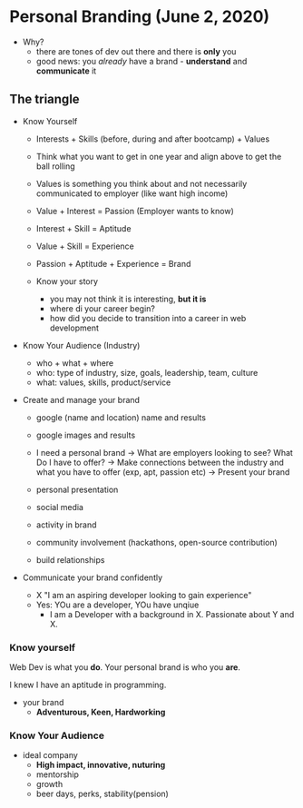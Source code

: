 # Personal Branding (June 2, 2020)
- Why?
	- there are tones of dev out there and there is **only** you
	- good news: you *already* have a brand - **understand** and **communicate** it

## The triangle
- Know Yourself
	- Interests + Skills (before, during and after bootcamp) + Values 
	- Think what you want to get in one year and align above to get the ball rolling
	- Values is something you think about and not necessarily communicated to employer (like want high income)
	- Value + Interest = Passion (Employer wants to know)
	- Interest + Skill = Aptitude
	- Value + Skill = Experience
	- Passion + Aptitude + Experience = Brand
	
	- Know your story 
		- you may not think it is interesting, **but it is**
		- where di your career begin?
		- how did you decide to transition into a career in web development

- Know Your Audience (Industry)
	- who + what + where
	- who: type of industry, size, goals, leadership, team, culture
	- what: values, skills, product/service

- Create and manage your brand
	- google (name and location) name and results
	- google images and results
	
	- I need a personal brand -> What are employers looking to see? What Do I have to offer? -> Make connections between the industry and what you have to offer (exp, apt, passion etc) -> Present your brand
	- personal presentation
	- social media
	- activity in brand
	- community involvement (hackathons, open-source contribution)
	- build relationships
- Communicate your brand confidently
	- X "I am an aspiring developer looking to gain experience"
	- Yes: YOu are a developer, YOu have unqiue
		- I am a Developer with a background in X. Passionate about Y and X.

### Know yourself
Web Dev is what you **do**. Your personal brand is who you **are**.

I knew I have an aptitude in programming. 
- your brand
	- **Adventurous, Keen, Hardworking**

### Know Your Audience
- ideal company
	- **High impact, innovative, nuturing**
	- mentorship
	- growth
	- beer days, perks, stability(pension)


